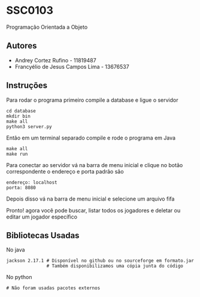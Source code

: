 # SSC0103
Programação Orientada a Objeto

## Autores
- Andrey Cortez Rufino - 11819487
- Francyélio de Jesus Campos Lima - 13676537

## Instruções

Para rodar o programa primeiro compile a database e ligue o servidor

```shell
cd database
mkdir bin
make all
python3 server.py
```

Então em um terminal separado compile e rode o programa em Java
```shell
make all
make run
```

Para conectar ao servidor vá na barra de menu inicial e clique no botão correspondente
o endereço e porta padrão são
```shell
endereço: localhost
porta: 8080
```

Depois disso vá na barra de menu inicial e selecione um arquivo fifa

Pronto! agora você pode buscar, listar todos os jogadores e deletar ou editar um jogador específico

## Bibliotecas Usadas
No java

```shell
jackson 2.17.1 # Disponível no github ou no sourceforge em formato.jar
               # Também disponibilizamos uma cópia junta do código
```

No python 
```shell
# Não foram usadas pacotes externos
```
